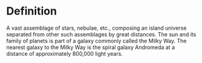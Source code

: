 # Definition

A vast assemblage of stars, nebulae, etc., composing an island universe
separated from other such assemblages by great distances. The sun and
its family of planets is part of a galaxy commonly called the Milky Way.
The nearest galaxy to the Milky Way is the spiral galaxy Andromeda at a
distance of approximately 800,000 light years.
